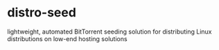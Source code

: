 # distro-seed
lightweight, automated BitTorrent seeding solution for distributing Linux distributions on low-end hosting solutions

